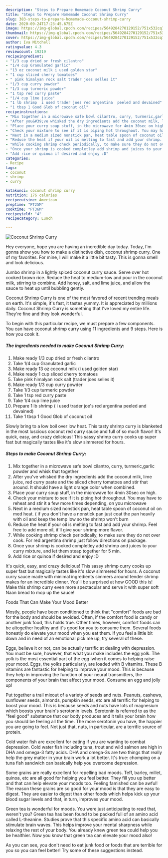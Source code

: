 ```yaml
---
description: "Steps to Prepare Homemade Coconut Shrimp Curry"
title: "Steps to Prepare Homemade Coconut Shrimp Curry"
slug: 383-steps-to-prepare-homemade-coconut-shrimp-curry
date: 2020-09-24T17:23:45.675Z
image: https://img-global.cpcdn.com/recipes/5649284270129152/751x532cq70/coconut-shrimp-curry-recipe-main-photo.jpg
thumbnail: https://img-global.cpcdn.com/recipes/5649284270129152/751x532cq70/coconut-shrimp-curry-recipe-main-photo.jpg
cover: https://img-global.cpcdn.com/recipes/5649284270129152/751x532cq70/coconut-shrimp-curry-recipe-main-photo.jpg
author: Iva Mitchell
ratingvalue: 4.3
reviewcount: 19219
recipeingredient:
- "1/3 cup dried or fresh cilantro"
- "1/4 cup Granulated garlic"
- "13 oz coconut milk i used golden star"
- "1 cup sliced cherry tomatoes"
- " pink himalyan rock salt trader joes selles it"
- "1/3 cup curry powder"
- "1/3 cup turmeric powder"
- "1 tsp red curry paste"
- "1/4 cup lime juice"
- "1 lb shrimp  i used trader joes red argentina  peeled and devained"
- "1 tbsp 1 Good Glob of coconut oil"
recipeinstructions:
- "Mix together in a microwave safe bowl cilantro, curry, turmeric,garlic powder and whisk that together"
- "After you&#39;ve whisked the dry ingredients add the coconut milk, lime juice, red curry paste and the sliced cherry tomatoes and stir that around. It should have a light orange color when combined."
- "Place your curry soup stuff, in the microwave for 4min 30sec on high."
- "Check your mixture to see if it is piping hot throughout. You may have to reheat and stir it a few more times depending, on you microwave"
- "Next in a medium sized nonstick pan, heat table spoon of coconut oil on med heat. ( if you don&#39;t have a nonstick pan just coat the pan heavily with oil and keep the temp low so the shrimp won&#39;t burn"
- "Reduce the heat if your oil is melting to fast and add your shrimp. Feel free to add more oil, it&#39;ll give your shrimp more flavor."
- "While cooking shrimp check periodically, to make sure they do not over cook. For red argentina shrimp just follow directions on package."
- "Once your shrimp is cooked completley add shrimp and juices to your curry mixture, and let them steap together for 5 min."
- "Add rice or quinoa if desired and enjoy :D"
categories:
- Recipe
tags:
- coconut
- shrimp
- curry

katakunci: coconut shrimp curry 
nutrition: 176 calories
recipecuisine: American
preptime: "PT25M"
cooktime: "PT36M"
recipeyield: "4"
recipecategory: Lunch

---
```



![Coconut Shrimp Curry](https://img-global.cpcdn.com/recipes/5649284270129152/751x532cq70/coconut-shrimp-curry-recipe-main-photo.jpg)

Hey everyone, hope you are having an incredible day today. Today, I'm gonna show you how to make a distinctive dish, coconut shrimp curry. One of my favorites. For mine, I will make it a little bit tasty. This is gonna smell and look delicious.

Jumbo shrimp in a lightly spiced coconut curry sauce. Serve over hot cooked brown rice. Reduce the heat to medium-low and pour in the coconut milk, stirring to combine. Add honey, salt, and lime juice, and allow the sauce to heat up until bubbling gently.

Coconut Shrimp Curry is one of the most favored of recent trending meals on earth. It's simple, it's fast, it tastes yummy. It is appreciated by millions daily. Coconut Shrimp Curry is something that I've loved my entire life. They're fine and they look wonderful.


To begin with this particular recipe, we must prepare a few components. You can have coconut shrimp curry using 11 ingredients and 9 steps. Here is how you cook it.

<!--inarticleads1-->

##### The ingredients needed to make Coconut Shrimp Curry:

1. Make ready 1/3 cup dried or fresh cilantro
1. Take 1/4 cup Granulated garlic
1. Make ready 13 oz coconut milk (i used golden star)
1. Make ready 1 cup sliced cherry tomatoes
1. Take  pink himalyan rock salt (trader joes selles it)
1. Make ready 1/3 cup curry powder
1. Take 1/3 cup turmeric powder
1. Take 1 tsp red curry paste
1. Take 1/4 cup lime juice
1. Prepare 1 lb shrimp ( i used trader joe&#39;s red argentina  peeled and devained)
1. Take 1 tbsp 1 Good Glob of coconut oil


Slowly bring to a low boil over low heat. This tasty shrimp curry is blanketed in the most luscious coconut red curry sauce and full of so much flavor! It&#39;s quick, easy, and crazy delicious! This sassy shrimp curry cooks up super fast but magically tastes like it&#39;s slow simmered for hours. 

<!--inarticleads2-->

##### Steps to make Coconut Shrimp Curry:

1. Mix together in a microwave safe bowl cilantro, curry, turmeric,garlic powder and whisk that together
1. After you&#39;ve whisked the dry ingredients add the coconut milk, lime juice, red curry paste and the sliced cherry tomatoes and stir that around. It should have a light orange color when combined.
1. Place your curry soup stuff, in the microwave for 4min 30sec on high.
1. Check your mixture to see if it is piping hot throughout. You may have to reheat and stir it a few more times depending, on you microwave
1. Next in a medium sized nonstick pan, heat table spoon of coconut oil on med heat. ( if you don&#39;t have a nonstick pan just coat the pan heavily with oil and keep the temp low so the shrimp won&#39;t burn
1. Reduce the heat if your oil is melting to fast and add your shrimp. Feel free to add more oil, it&#39;ll give your shrimp more flavor.
1. While cooking shrimp check periodically, to make sure they do not over cook. For red argentina shrimp just follow directions on package.
1. Once your shrimp is cooked completley add shrimp and juices to your curry mixture, and let them steap together for 5 min.
1. Add rice or quinoa if desired and enjoy :D


It&#39;s quick, easy, and crazy delicious! This sassy shrimp curry cooks up super fast but magically tastes like it&#39;s slow simmered for hours. A coconut curry sauce made with minimal ingredients simmers around tender shrimp makes for an incredible dinner. You&#39;ll be surprised at how GOOD this is! Make this shrimp curry even more spectacular and serve it with super soft Naan bread to mop up the sauce! 

Foods That Can Make Your Mood Better


Mostly, people have been conditioned to think that "comfort" foods are bad for the body and should be avoided. Often, if the comfort food is candy or another junk food, this holds true. Other times, however, comfort foods can be altogether healthy and it's good for you to consume them. Several foods honestly do elevate your mood when you eat them. If you feel a little bit down and in need of an emotional pick me up, try several of these.

Eggs, believe it or not, can be actually terrific at dealing with depression. You must be sure, however, that what you make includes the egg yolk. The yolk is the most essential part of the egg iwhen it comes to helping raise your mood. Eggs, the yolks particularly, are loaded with B vitamins. These B vitamins are fantastic for helping to improve your mood. This is because they help in improving the function of your neural transmitters, the components of your brain that affect your mood. Consume an egg and jolly up!

Put together a trail mixout of a variety of seeds and nuts. Peanuts, cashews, sunflower seeds, almonds, pumpkin seeds, etc are all terrific for helping to boost your mood. This is because seeds and nuts have lots of magnesium which boosts your brain's serotonin levels. Serotonin is referred to as the "feel good" substance that our body produces and it tells your brain how you should be feeling all the time. The more serotonin you have, the happier you are going to feel. Not just that, nuts, in particular, are a terrific source of protein.

Cold water fish are excellent for eating if you are wanting to combat depression. Cold water fish including tuna, trout and wild salmon are high in DHA and omega-3 fatty acids. DHA and omega-3s are two things that really help the grey matter in your brain work a lot better. It's true: chomping on a tuna fish sandwich can basically help you overcome depression. 

Some grains are really excellent for repelling bad moods. Teff, barley, millet, quinoa, etc are all good for helping you feel better. They fill you up better and that can help elevate your moods too. Feeling famished can be awful! The reason these grains are so good for your mood is that they are easy to digest. They are easier to digest than other foods which helps kick up your blood sugar levels and that, in turn, improves your mood.

Green tea is wonderful for moods. You were just anticipating to read that, weren't you? Green tea has been found to be packed full of an amino acid called L-theanine. Studies prove that this specific amino acid can basically stimulate brain waves. This helps improve your mental sharpness while relaxing the rest of your body. You already knew green tea could help you be healthier. Now you know that green tea can elevate your mood also!

As you can see, you don't need to eat junk food or foods that are terrible for you so you can feel better! Try  some  of  these  suggestions  instead.

